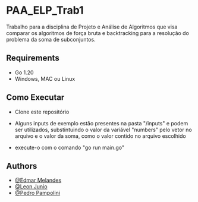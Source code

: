 # PAA_ELP_Trab1

Trabalho para a disciplina de Projeto e Análise de Algoritmos que visa comparar os algoritmos de força bruta e backtracking para a resolução do problema da soma de subconjuntos.

## Requirements

- Go 1.20
- Windows, MAC ou Linux


## Como Executar

- Clone este repositório

- Alguns inputs de exemplo estão presentes na pasta "/inputs" e podem ser utilizados, substintuindo o valor da variável "numbers" pelo vetor no arquivo e o valor da soma, como o valor contido no arquivo escolhido

- execute-o com o comando "go run main.go"

## Authors

- [@Edmar Melandes](https://www.github.com/Lexizz7)
- [@Leon Junio](https://www.github.com/leon-junio)
- [@Pedro Pampolini](https://www.github.com/pedropampolini)


